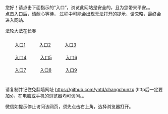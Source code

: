 您好！请点击下面指示的“入口”，浏览此网站是安全的，且为您带来平安。。 <br/>
点击入口后，请耐心等待， 过程中可能会出现无法打开的提示，请忽略，最终会进入网站. </br>

法轮大法在长春<br/>
<div style="padding:10px"><a style="margin:20px" target="_blank" href="https://d1aj72f2i5bjlb.cloudfront.net/2Qpsp?wiyxokm" id="ccLink1" rel="nofollow">入口1</a> <a target="_blank" style="margin:20px" href="https://dv6kerd6ca0uy.cloudfront.net/2Qpsp?rdfjqvj" id="ccLink2" rel="nofollow">入口2</a> <a style="margin:20px" target="_blank" href="https://d3o00oqlh7m186.cloudfront.net/2Qpsp?zaxeuaj" id="ccLink3" rel="nofollow">入口3</a></div>

<div style="padding:10px" ><a style="margin:20px" target="_blank" href="https://d1aj72f2i5bjlb.cloudfront.net/2Qpsp?wiyxokm" id="ccLink4" rel="nofollow">入口4</a> <a style="margin:20px" href="https://dv6kerd6ca0uy.cloudfront.net/2Qpsp?rdfjqvj" target="_blank" id="ccLink5" rel="nofollow">入口5</a> <a style="margin:20px" href="https://d3o00oqlh7m186.cloudfront.net/2Qpsp?zaxeuaj" target="_blank" id="ccLink6" rel="nofollow">入口6</a></div>

<div style="padding:10px"><a style="margin:20px" target="_blank" href="https://d1aj72f2i5bjlb.cloudfront.net/2Qpsp?wiyxokm" id="ccLink7" rel="nofollow">入口7</a> <a style="margin:20px" href="https://dv6kerd6ca0uy.cloudfront.net/2Qpsp?rdfjqvj" target="_blank" id="ccLink8" rel="nofollow">入口8</a> <a style="margin:20px" target="_blank" href="https://d3o00oqlh7m186.cloudfront.net/2Qpsp?zaxeuaj" id="ccLink9" rel="nofollow">入口9</a></div>

<br/>



请复制并记住免翻墙网址 https://github.com/yntd/changchunzx (http后一定要加s)，在电脑或手机的浏览器均可访问。。<br/>

微信如提示停止访问该网页，须先点击右上角，选择浏览器打开。
